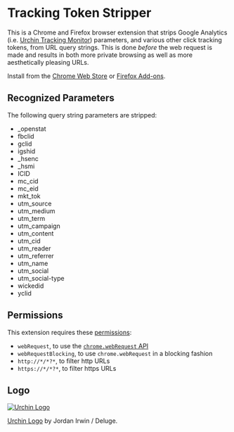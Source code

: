 # Tracking Token Stripper

This is a Chrome and Firefox browser extension that strips Google Analytics
(i.e. [Urchin Tracking Monitor][utm]) parameters, and various other click
tracking tokens, from URL query strings. This is done *before* the web request
is made and results in both more private browsing as well as more aesthetically
pleasing URLs.

Install from the [Chrome Web Store][store] or [Firefox Add-ons][addons].

## Recognized Parameters

The following query string parameters are stripped:

 - _openstat
 - fbclid
 - gclid
 - igshid
 - _hsenc
 - _hsmi
 - ICID
 - mc_cid
 - mc_eid
 - mkt_tok
 - utm_source
 - utm_medium
 - utm_term
 - utm_campaign
 - utm_content
 - utm_cid
 - utm_reader
 - utm_referrer
 - utm_name
 - utm_social
 - utm_social-type
 - wickedid
 - yclid

## Permissions

This extension requires these [permissions][]:

 - `webRequest`, to use the [`chrome.webRequest` API][webRequest]
 - `webRequestBlocking`, to use `chrome.webRequest` in a blocking fashion
 - `http://*/*?*`, to filter http URLs
 - `https://*/*?*`, to filter https URLs

## Logo

[![Urchin Logo](icon-128.png "Urchin Logo")](http://www.openclipart.org/detail/69997)

[Urchin Logo](http://www.openclipart.org/detail/69997) by Jordan Irwin / Deluge.

[utm]: https://en.wikipedia.org/wiki/UTM_parameters
[store]: https://chrome.google.com/webstore/detail/kcpnkledgcbobhkgimpbmejgockkplob
[addons]: https://addons.mozilla.org/addon/utm-tracking-token-stripper/
[permissions]: https://developer.chrome.com/extensions/declare_permissions
[webRequest]: https://developer.chrome.com/extensions/webRequest
